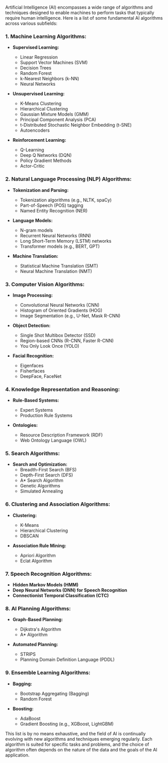 Artificial Intelligence (AI) encompasses a wide range of algorithms and techniques designed to enable machines to perform tasks that typically require human intelligence. Here is a list of some fundamental AI algorithms across various subfields:

### 1. **Machine Learning Algorithms:**
   - **Supervised Learning:**
     - Linear Regression
     - Support Vector Machines (SVM)
     - Decision Trees
     - Random Forest
     - k-Nearest Neighbors (k-NN)
     - Neural Networks

   - **Unsupervised Learning:**
     - K-Means Clustering
     - Hierarchical Clustering
     - Gaussian Mixture Models (GMM)
     - Principal Component Analysis (PCA)
     - t-Distributed Stochastic Neighbor Embedding (t-SNE)
     - Autoencoders

   - **Reinforcement Learning:**
     - Q-Learning
     - Deep Q Networks (DQN)
     - Policy Gradient Methods
     - Actor-Critic

### 2. **Natural Language Processing (NLP) Algorithms:**
   - **Tokenization and Parsing:**
     - Tokenization algorithms (e.g., NLTK, spaCy)
     - Part-of-Speech (POS) tagging
     - Named Entity Recognition (NER)

   - **Language Models:**
     - N-gram models
     - Recurrent Neural Networks (RNN)
     - Long Short-Term Memory (LSTM) networks
     - Transformer models (e.g., BERT, GPT)

   - **Machine Translation:**
     - Statistical Machine Translation (SMT)
     - Neural Machine Translation (NMT)

### 3. **Computer Vision Algorithms:**
   - **Image Processing:**
     - Convolutional Neural Networks (CNN)
     - Histogram of Oriented Gradients (HOG)
     - Image Segmentation (e.g., U-Net, Mask R-CNN)

   - **Object Detection:**
     - Single Shot Multibox Detector (SSD)
     - Region-based CNNs (R-CNN, Faster R-CNN)
     - You Only Look Once (YOLO)

   - **Facial Recognition:**
     - Eigenfaces
     - Fisherfaces
     - DeepFace, FaceNet

### 4. **Knowledge Representation and Reasoning:**
   - **Rule-Based Systems:**
     - Expert Systems
     - Production Rule Systems

   - **Ontologies:**
     - Resource Description Framework (RDF)
     - Web Ontology Language (OWL)

### 5. **Search Algorithms:**
   - **Search and Optimization:**
     - Breadth-First Search (BFS)
     - Depth-First Search (DFS)
     - A* Search Algorithm
     - Genetic Algorithms
     - Simulated Annealing

### 6. **Clustering and Association Algorithms:**
   - **Clustering:**
     - K-Means
     - Hierarchical Clustering
     - DBSCAN

   - **Association Rule Mining:**
     - Apriori Algorithm
     - Eclat Algorithm

### 7. **Speech Recognition Algorithms:**
   - **Hidden Markov Models (HMM)**
   - **Deep Neural Networks (DNN) for Speech Recognition**
   - **Connectionist Temporal Classification (CTC)**

### 8. **AI Planning Algorithms:**
   - **Graph-Based Planning:**
     - Dijkstra's Algorithm
     - A* Algorithm

   - **Automated Planning:**
     - STRIPS
     - Planning Domain Definition Language (PDDL)

### 9. **Ensemble Learning Algorithms:**
   - **Bagging:**
     - Bootstrap Aggregating (Bagging)
     - Random Forest

   - **Boosting:**
     - AdaBoost
     - Gradient Boosting (e.g., XGBoost, LightGBM)

This list is by no means exhaustive, and the field of AI is continually evolving with new algorithms and techniques emerging regularly. Each algorithm is suited for specific tasks and problems, and the choice of algorithm often depends on the nature of the data and the goals of the AI application.
